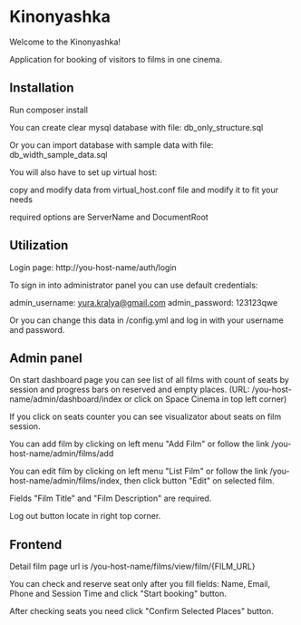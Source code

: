 Kinonyashka
========================

Welcome to the Kinonyashka!

Application for booking of visitors to films in one cinema.

Installation 
--------------

Run composer install

You can create clear mysql database with file: db_only_structure.sql

Or you can import database with sample data with file: db_width_sample_data.sql

You will also have to set up virtual host:

copy and modify data from virtual_host.conf file and modify it to fit your needs

required options are ServerName and DocumentRoot


Utilization 
--------------

Login page: http://you-host-name/auth/login

To sign in into administrator panel you can use default credentials: 

admin_username: yura.kralya@gmail.com
admin_password: 123123qwe

Or you can change this data in /config.yml and log in with your username and password.


Admin panel
--------------

On start dashboard page you can see list of all films with count of seats by session
and progress bars on reserved and empty places. 
(URL: /you-host-name/admin/dashboard/index or click on Space Cinema in top left corner) 

If you click on seats counter you can see visualizator about seats on film session.

You can add film by clicking on left menu "Add Film" or follow the link /you-host-name/admin/films/add

You can edit film by clicking on left menu "List Film" or follow the link /you-host-name/admin/films/index,
then click button "Edit" on selected film.

Fields "Film Title" and "Film Description" are required.

Log out button locate in right top corner.

Frontend
--------------

Detail film page url is /you-host-name/films/view/film/{FILM_URL}

You can check and reserve seat only after you fill fields: Name, Email, Phone and Session Time 
and click "Start booking" button.

After checking seats you need click "Confirm Selected Places" button.
